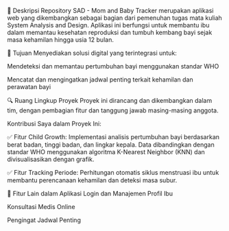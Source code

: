 📌 Deskripsi Repository
SAD - Mom and Baby Tracker merupakan aplikasi web yang dikembangkan sebagai bagian dari pemenuhan tugas mata kuliah System Analysis and Design. Aplikasi ini berfungsi untuk membantu ibu dalam memantau kesehatan reproduksi dan tumbuh kembang bayi sejak masa kehamilan hingga usia 12 bulan.

🎯 Tujuan
Menyediakan solusi digital yang terintegrasi untuk:

Mendeteksi dan memantau pertumbuhan bayi menggunakan standar WHO

Mencatat dan mengingatkan jadwal penting terkait kehamilan dan perawatan bayi

🔍 Ruang Lingkup Proyek
Proyek ini dirancang dan dikembangkan dalam tim, dengan pembagian fitur dan tanggung jawab masing-masing anggota.

Kontribusi Saya dalam Proyek Ini:

✅ Fitur Child Growth:
Implementasi analisis pertumbuhan bayi berdasarkan berat badan, tinggi badan, dan lingkar kepala. Data dibandingkan dengan standar WHO menggunakan algoritma K-Nearest Neighbor (KNN) dan divisualisasikan dengan grafik.

✅ Fitur Tracking Periode:
Perhitungan otomatis siklus menstruasi ibu untuk membantu perencanaan kehamilan dan deteksi masa subur.


🧩 Fitur Lain dalam Aplikasi
Login dan Manajemen Profil Ibu

Konsultasi Medis Online

Pengingat Jadwal Penting
